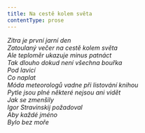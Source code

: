 ```yaml
---
title: Na cestě kolem světa
contentType: prose
---
```


_Zítra je první jarní den  
Zatoulaný večer na cestě kolem světa  
Ale teploměr ukazuje minus patnáct  
Tak dlouho dokud není všechna bouřka  
Pod lavicí  
Co naplat  
Móda meteorologů vadne při listování knihou  
Pytle jsou plné některé nejsou ani vidět  
Jak se zmenšily  
Igor Stravinskij požadoval  
Aby každé jméno  
Bylo bez moře_
